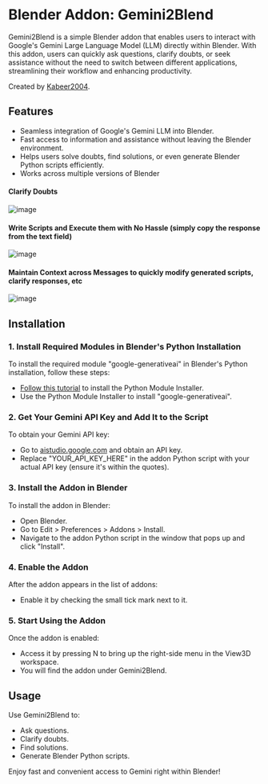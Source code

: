 # Blender Addon: Gemini2Blend

Gemini2Blend is a simple Blender addon that enables users to interact with Google's Gemini Large Language Model (LLM) directly within Blender. With this addon, users can quickly ask questions, clarify doubts, or seek assistance without the need to switch between different applications, streamlining their workflow and enhancing productivity.

Created by [Kabeer2004](https://github.com/Kabeer2004/).

## Features

- Seamless integration of Google's Gemini LLM into Blender.
- Fast access to information and assistance without leaving the Blender environment.
- Helps users solve doubts, find solutions, or even generate Blender Python scripts efficiently.
- Works across multiple versions of Blender

#### Clarify Doubts
![image](https://github.com/Kabeer2004/Gemini2Blend/assets/59280736/c324937c-f050-488a-9cf7-13e5bf4628a5)

#### Write Scripts and Execute them with No Hassle (simply copy the response from the text field)
![image](https://github.com/Kabeer2004/Gemini2Blend/assets/59280736/a649fcf0-06dc-4a54-bb1f-853fad072b31)

#### Maintain Context across Messages to quickly modify generated scripts, clarify responses, etc
![image](https://github.com/Kabeer2004/Gemini2Blend/assets/59280736/fcabe1bc-6a9d-42a2-be7d-6275a01798b5)

## Installation

### 1. Install Required Modules in Blender's Python Installation

To install the required module "google-generativeai" in Blender's Python installation, follow these steps:

- [Follow this tutorial](https://www.youtube.com/watch?v=DSRha-8Zk8w) to install the Python Module Installer.
- Use the Python Module Installer to install "google-generativeai".

### 2. Get Your Gemini API Key and Add It to the Script

To obtain your Gemini API key:

- Go to [aistudio.google.com](https://aistudio.google.com/) and obtain an API key.
- Replace "YOUR_API_KEY_HERE" in the addon Python script with your actual API key (ensure it's within the quotes).

### 3. Install the Addon in Blender

To install the addon in Blender:

- Open Blender.
- Go to Edit > Preferences > Addons > Install.
- Navigate to the addon Python script in the window that pops up and click "Install".

### 4. Enable the Addon

After the addon appears in the list of addons:

- Enable it by checking the small tick mark next to it.

### 5. Start Using the Addon

Once the addon is enabled:

- Access it by pressing N to bring up the right-side menu in the View3D workspace.
- You will find the addon under Gemini2Blend.

## Usage

Use Gemini2Blend to:

- Ask questions.
- Clarify doubts.
- Find solutions.
- Generate Blender Python scripts.

Enjoy fast and convenient access to Gemini right within Blender!
